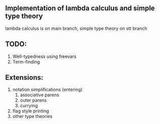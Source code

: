 Implementation of lambda calculus and simple type theory
--------------------------------------------------------
lambda calculus is on main branch, simple type theory on stt branch

## TODO:
1. Well-typedness using freevars
1. Term-finding

## Extensions:
1. notation simplifications (entering)
   1. associative parens
   1. outer parens
   1. currying
1. flag style printing
1. other type theories
